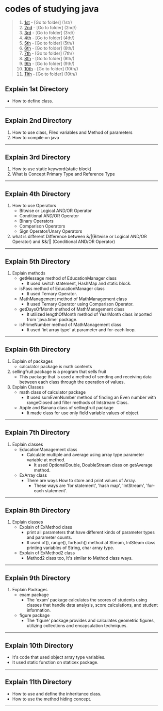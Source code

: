 # codes of studying java

> 1. [1st](#explain-1st-directory) - [Go to folder] (1st/)
> 2. [2nd](#explain-2nd-directory) - [Go to folder] (2nd/)
> 3. [3rd](#explain-3rd-directory) - [Go to folder] (3rd/)
> 4. [4th](#explain-4th-directory) - [Go to folder] (4th/)
> 5. [5th](#explain-5th-directory) - [Go to folder] (5th/)
> 6. [6th](#explain-6th-directory) - [Go to folder] (6th/)
> 7. [7th](#explain-7th-directory) - [Go to folder] (7th/)
> 8. [8th](#explain-8th-directory) - [Go to folder] (8th/)
> 9. [9th](#explain-9th-directory) - [Go to folder] (9th/)
> 10. [10th](#explain-10th-directory) - [Go to folder] (10th/)
> 11. [11th](#explain-11th-directory) - [Go to folder] (10th/)

## Explain 1st Directory 
- How to define class.
---
## Explain 2nd Directory 
1. How to use class, Filed variables and Method of parameters
2. How to compile on java
---
## Explain 3rd Directory
1. How to use static keyword(static block)
2. What is Concept Primary Type and Reference Type
---
## Explain 4th Directory
1. How to use Operators
   - Bitwise or Logical AND/OR Operator
   - Conditional AND/OR Operator
   - Binary Operators
   - Comparison Operators
   - Sign Operator/Unary Operators
2. what is different Difference between &/|(Bitwise or Logical AND/OR Operator) and &&/|| (Conditional AND/OR Operator)
---
## Explain 5th Directory
1. Explain methods
   - getMessage method of EducationManager class 
     - It used switch statement, HashMap and static block.
   - isPass method of EducationManager class 
     - It used Ternary Operator.
   - MathManagement method of MathManagement class
     - It used Ternary Operator using Comparison Operator.
   - getDaysOfMonth method of MathManagement class
     - It utilized lengthOfMonth method of YearMonth class imported from 'java.time' package.
   - isPrimeNumber method of MathManagement class
     - It used 'int array type' at parameter and for-each loop.
---
## Explain 6th Directory
1. Explain of packages
   - calculator package is math contents
2. sellingfruit package is a program that sells fruit
   - This package that is used a method of sending and receiving data between each class through the operation of values.
3. Explain Classes
   - math class of calculator package
     - It used sumEvenNumber method of finding an Even number with rangeClosed and filter methods of Intstream Class.
   - Apple and Banana class of sellingfruit package
     - It made class for use only field variable values of object.
---
## Explain 7th Directory
1. Explain classes
   - EducationManagement class
     - Calculate multiple and average using array type parameter variable at method.
       - It used OptionalDouble, DoubleStream class on getAverage method. 
   - ExArray class
     - There are ways How to store and print values of Array.
       - These ways are 'for statement', 'hash map', 'IntStream', 'for-each statement'. 
---
## Explain 8th Directory
1. Explain classes
   - Explain of ExMethod class
      - print all parameters that have different kinds of parameter types and parameter counts.
      - It used of(), range(), forEach() method at Stream, IntSteam class printing variables of String, char array type.
   - Explain of ExMethod2 class
      - Method2 class too, It's similar to Method class ways.
---
## Explain 9th Directory
1. Explain Packages
   - exam package
      - The 'exam' package calculates the scores of students using classes that handle data analysis, score calculations, and student information.
    - figure package
      - The 'figure' package provides and calculates geometric figures, utilizing collections and encapsulation techniques.
---
## Explain 10th Directory
- It's code that used object array type variables.
- It used static function on staticex package.
---
## Explain 11th Directory
- How to use and define the inheritance class.
- How to use the method hiding concept.
---